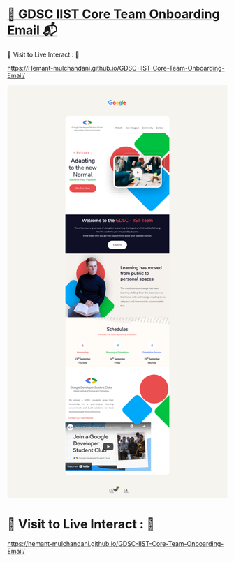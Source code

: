# [🤖 GDSC IIST Core Team Onboarding Email 📬](https://hemant-mulchandani.github.io/GDSC-IIST-Core-Team-Onboarding-Email/)

  📌 Visit to Live Interact : 🔗

  https://Hemant-mulchandani.github.io/GDSC-IIST-Core-Team-Onboarding-Email/

  ![Mail Capture](Media/GDSC-IIST-Core-Team-Onboarding-Email-Screenshot.png)

# 📌 Visit to Live Interact : 🔗

  https://hemant-mulchandani.github.io/GDSC-IIST-Core-Team-Onboarding-Email/ 
